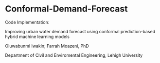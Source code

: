 # Conformal-Demand-Forecast
Code Implementation:

Improving urban water demand forecast using conformal prediction-based hybrid machine learning models

Oluwabunmi Iwakin; Farrah Moazeni, PhD

Department of Civil and Enviromental Engineering, Lehigh University


